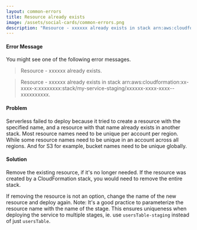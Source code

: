 ```yaml
---
layout: common-errors
title: Resource already exists
image: /assets/social-cards/common-errors.png
description: "Resource - xxxxxx already exists in stack arn:aws:cloudformation:xx-xxxx-x:xxxxxxxx:stack/my-service-staging/xxxxxx-xxxx-xxxx--xxxxxxxxxx."
---
```


#### Error Message

You might see one of the following error messages.

> Resource - xxxxxx already exists.

> Resource - xxxxxx already exists in stack arn:aws:cloudformation:xx-xxxx-x:xxxxxxxx:stack/my-service-staging/xxxxxx-xxxx-xxxx--xxxxxxxxxx.


#### Problem

Serverless failed to deploy because it tried to create a resource with the specified name, and a resource with that name already exists in another stack. Most resource names need to be unique per account per region. While some resource names need to be unique in an account across all regions. And for S3 for example, bucket names need to be unique globally.


#### Solution

Remove the existing resource, if it's no longer needed. If the resource was created by a CloudFormation stack, you would need to remove the entire stack.

If removing the resource is not an option, change the name of the new resource and deploy again. Note: It's a good practice to parameterize the resource name with the name of the stage. This ensures uniqueness when deploying the service to multiple stages, ie. use `usersTable-staging` instead of just `usersTable`.
